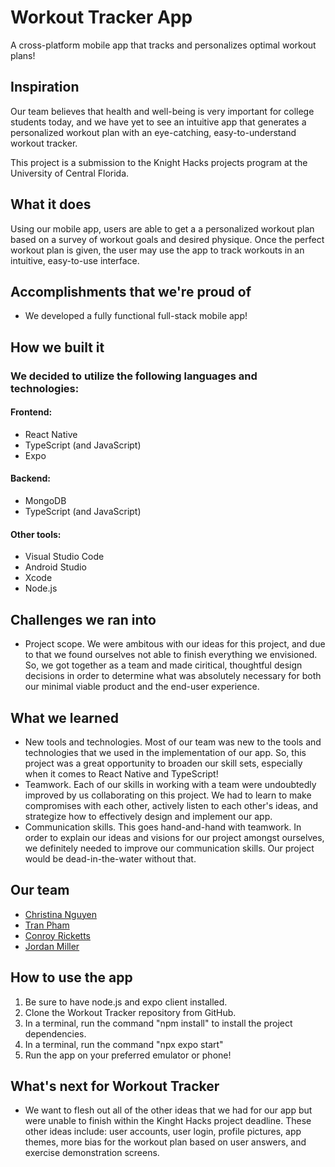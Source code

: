 # Workout Tracker App
A cross-platform mobile app that tracks and personalizes optimal workout plans!

## Inspiration
Our team believes that health and well-being is very important for college students today, and we have yet to see an intuitive app that generates a personalized workout plan with an eye-catching, easy-to-understand workout tracker.

This project is a submission to the Knight Hacks projects program at the University of Central Florida.

## What it does
Using our mobile app, users are able to get a a personalized workout plan based on a survey of workout goals and desired physique. Once the perfect workout plan is given, the user may use the app to track workouts in an intuitive, easy-to-use interface.

## Accomplishments that we're proud of
- We developed a fully functional full-stack mobile app!

## How we built it
### We decided to utilize the following languages and technologies:
#### Frontend:
- React Native
- TypeScript (and JavaScript)
- Expo

#### Backend:
- MongoDB
- TypeScript (and JavaScript)

#### Other tools:
- Visual Studio Code
- Android Studio
- Xcode
- Node.js

## Challenges we ran into
- Project scope. We were ambitous with our ideas for this project, and due to that we found ourselves not able to finish everything we envisioned. So, we got together as a team and made ciritical, thoughtful design decisions in order to determine what was absolutely necessary for both our minimal viable product and the end-user experience.

## What we learned
- New tools and technologies. Most of our team was new to the tools and technologies that we used in the implementation of our app. So, this project was a great opportunity to broaden our skill sets, especially when it comes to React Native and TypeScript!
- Teamwork. Each of our skills in working with a team were undoubtedly improved by us collaborating on this project. We had to learn to make compromises with each other, actively listen to each other's ideas, and strategize how to effectively design and implement our app.
- Communication skills. This goes hand-and-hand with teamwork. In order to explain our ideas and visions for our project amongst ourselves, we definitely needed to improve our communication skills. Our project would be dead-in-the-water without that.

## Our team
- [Christina Nguyen](https://www.linkedin.com/in/christinanguyen8711/)
- [Tran Pham](https://www.linkedin.com/in/tranpham9/)
- [Conroy Ricketts](https://www.linkedin.com/in/conroy-ricketts/)
- [Jordan Miller](https://www.linkedin.com/in/jordan-miller-3a6061264/)

## How to use the app
1. Be sure to have node.js and expo client installed.
2. Clone the Workout Tracker repository from GitHub.
3. In a terminal, run the command "npm install" to install the project dependencies.
4. In a terminal, run the command "npx expo start"
5. Run the app on your preferred emulator or phone!

## What's next for Workout Tracker
- We want to flesh out all of the other ideas that we had for our app but were unable to finish within the Kinght Hacks project deadline. These other ideas include: user accounts, user login, profile pictures, app themes, more bias for the workout plan based on user answers, and exercise demonstration screens.
